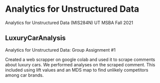# Analytics for Unstructured Data
Analytics for Unstructured Data (MIS284N) UT MSBA Fall 2021

## LuxuryCarAnalysis
Analytics for Unstructured Data: Group Assignment #1

Created a web scrapper on google colab and used it to scrape comments about luxury cars. 
We performed analyses on the scraped comment. This included using lift values and an MDS map to find unlikely competitors among car brands.
